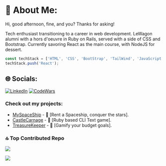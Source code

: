 # 💫 About Me:
Hi, good afternoon, fine, and you? Thanks for asking!

Tech enthusiast transitioning to a career in web development. LeWagon alumni with a hors d'oeuvre in Ruby on Rails, served with a side of CSS and Bootstrap. Currently savoring React as the main course, with NodeJS for dessert.

```javascript
const techStack = ['HTML', 'CSS', 'BootStrap', 'TailWind', 'JavaScript', 'Ruby', 'Rails', 'Git', 'GitHub', 'SQL'];
techStack.push('React');
```

## 🌐 Socials:
[![LinkedIn](https://img.shields.io/badge/LinkedIn-%230077B5.svg?logo=linkedin&logoColor=white)](https://linkedin.com/in/vvloginov)
[![CodeWars](https://www.codewars.com/users/thegroosalugg/badges/micro)](https://www.codewars.com/users/thegroosalugg)

### Check out my projects:

- [MySpaceShip](https://github.com/thegroosalugg/MySpaceShip) - 🚀 [Rent a Spaceship, conquer the stars].
- [CastleCarnage](https://github.com/thegroosalugg/CastleCarnage) -  🏰 [Ruby based CLI Text game].
- [TreasureKeeper](https://github.com/thegroosalugg/TreasureKeeper) -  💎 [Gamify your budget goals].


### 🔝 Top Contributed Repo
![](https://github-contributor-stats.vercel.app/api?username=thegroosalugg&limit=5&theme=dark&combine_all_yearly_contributions=true)

[![](https://visitcount.itsvg.in/api?id=thegroosalugg&icon=6&color=11)](https://visitcount.itsvg.in)
